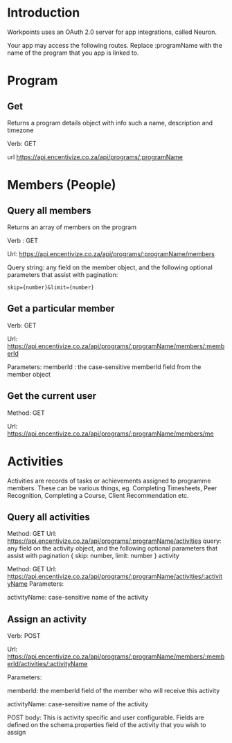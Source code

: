 # Introduction

Workpoints uses an OAuth 2.0 server for app integrations, called Neuron. 


Your app may access the following routes. Replace :programName with the name of the program that you app is linked to.

# Program

## Get 

Returns a program details object with info such a name, description and timezone

Verb: GET

url 
https://api.encentivize.co.za/api/programs/:programName

# Members (People)

## Query all members

Returns an array of members on the program

Verb : GET

Url: 
https://api.encentivize.co.za/api/programs/:programName/members

Query string: any field on the member object, and the following optional parameters that assist with pagination:

`skip={number}&limit={number}`


## Get a particular member

Verb: GET

Url: https://api.encentivize.co.za/api/programs/:programName/members/:memberId

Parameters:
memberId : the case-sensitive memberId field from the member object

## Get the current user

Method: GET

Url: https://api.encentivize.co.za/api/programs/:programName/members/me

# Activities

Activities are records of tasks or achievements assigned to programme members. These can be various things, eg. Completing Timesheets, Peer Recognition, Completing a Course, Client Recommendation etc. 

## Query all activities

Method: GET
Url:
https://api.encentivize.co.za/api/programs/:programName/activities
query: any field on the activity object, and the following optional parameters that assist with pagination { skip: number, limit: number }
activity

Method: GET
Url: https://api.encentivize.co.za/api/programs/:programName/activities/:activityName
Parameters:

activityName: case-sensitive name of the activity

## Assign an activity

Verb: POST

Url: https://api.encentivize.co.za/api/programs/:programName/members/:memberId/activities/:activityName

Parameters:

memberId: the memberId field of the member who will receive this activity

activityName: case-sensitive name of the activity

POST body: This is activity specific and user configurable. Fields are defined on the schema.properties field of the activity that you wish to assign